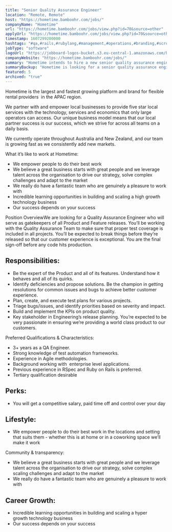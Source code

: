 ```yaml
---
title: "Senior Quality Assurance Engineer"
location: "Remote, Remote"
host: "https://hometime.bamboohr.com/jobs/"
companyName: "Hometime"
url: "https://hometime.bamboohr.com/jobs/view.php?id=70&source=other"
applyUrl: "https://hometime.bamboohr.com/jobs/view.php?id=70&source=other"
timestamp: 1607299200000
hashtags: "#qa,#rails,#rubylang,#management,#operations,#branding,#scrum"
jobType: "software"
logoUrl: "https://jobboard-logos-bucket.s3.eu-central-1.amazonaws.com/hometime"
companyWebsite: "https://hometime.bamboohr.com/jobs/"
summary: "Hometime intends to hire a new senior quality assurance engineer. If you have 3+ years as a QA Engineer, consider applying."
summaryBackup: "Hometime is looking for a senior quality assurance engineer that has experience in: #marketing, #rails, #rubylang."
featured: 5
archived: "true"
---
```


Hometime is the largest and fastest growing platform and brand for flexible rental providers  in the APAC region. 

We partner with and empower local businesses to provide five star local services with the technology, services and economics that only large operators can access. Our unique business model means that our local partner success is our success, which we strive for across all teams on a daily basis.

We currently operate throughout Australia and New Zealand, and our team is growing fast as we consistently add new markets. 

What it’s like to work at Hometime:

*   We empower people to do their best work
*   We believe a great business starts with great people and we leverage talent across the organisation to drive our strategy, solve complex challenges and adapt to the market
*   We really do have a fantastic team who are genuinely a pleasure to work with
*   Incredible learning opportunities in building and scaling a high growth technology business
*   Our success depends on your success

Position OverviewWe are looking for a Quality Assurance Engineer who will serve as gatekeepers of all Product and Feature releases. You’ll be working with the Quality Assurance Team to make sure that proper test coverage is included in all projects. You’ll be expected to break things before they’re released so that our customer experience is exceptional. You are the final sign-off before any code hits production.

## Responsibilities:

*   Be the expert of the Product and all of its features. Understand how it behaves and all of its quirks.
*   Identify deficiencies and propose solutions. Be the champion in getting resolutions for common issues and bugs to achieve better customer experience.
*   Plan, create, and execute test plans for various projects. 
*   Triage bugs/issues, and identify priorities based on severity and impact.
*   Build and implement the KPIs on product quality.
*   Key stakeholder in Engineering’s release planning. You’re expected to be very passionate in ensuring we’re providing a world class product to our customers.

Preferred Qualifications & Characteristics:

*   3+ years as a QA Engineer.
*   Strong knowledge of test automation frameworks.
*   Experience in Agile methodologies. 
*   Background working with  enterprise level applications.
*   Previous experience in RSpec and Ruby on Rails is preferred.
*   Tertiary qualification desirable

## Perks: 

*   You will get a competitive salary, paid time off and control over your day

## Lifestyle: 

*   We empower people to do their best work in the locations and setting that suits them - whether this is at home or in a coworking space we’ll make it work

Community & transparency: 

*   We believe a great business starts with great people and we leverage talent across the organisation to drive our strategy, solve complex scaling challenges and adapt to the market
*   We really do have a fantastic team who are genuinely a pleasure to work with

## Career Growth:

*   Incredible learning opportunities in building and scaling a hyper growth technology business
*   Our success depends on your success
